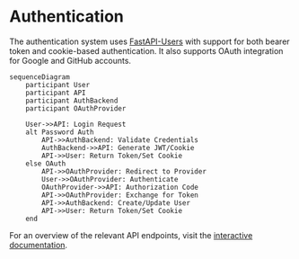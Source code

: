 # Authentication

The authentication system uses [FastAPI-Users](https://fastapi-users.github.io/fastapi-users/latest/) with support for both bearer token and cookie-based authentication. It also supports OAuth integration for Google and GitHub accounts.

```mermaid
sequenceDiagram
    participant User
    participant API
    participant AuthBackend
    participant OAuthProvider

    User->>API: Login Request
    alt Password Auth
        API->>AuthBackend: Validate Credentials
        AuthBackend->>API: Generate JWT/Cookie
        API->>User: Return Token/Set Cookie
    else OAuth
        API->>OAuthProvider: Redirect to Provider
        User->>OAuthProvider: Authenticate
        OAuthProvider->>API: Authorization Code
        API->>OAuthProvider: Exchange for Token
        API->>AuthBackend: Create/Update User
        API->>User: Return Token/Set Cookie
    end
```

For an overview of the relevant API endpoints, visit the [interactive documentation](https://cml-relab.org/docs#tag/auth).
